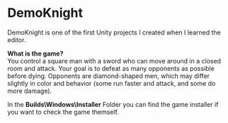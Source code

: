# DemoKnight

DemoKnight is one of the first Unity projects I created when I learned the editor.

<b>What is the game?</b><br>
You control a square man with a sword who can move around in a closed room and attack. Your goal is to defeat as many opponents as possible before dying. Opponents are diamond-shaped men, which may differ slightly in color and behavior (some run faster and attack, and some do more damage).

In the <b>Builds\Windows\Installer</b> Folder you can find the game installer if you want to check the game themself.
